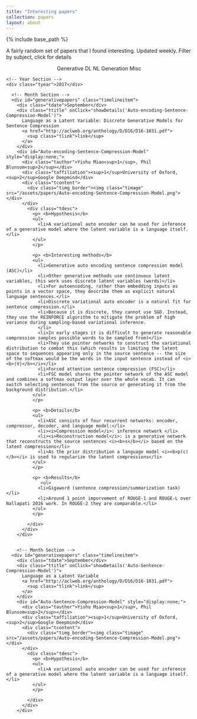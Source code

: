 ```yaml
---
title: "Interesting papers"
collection: papers
layout: about
---
```


<head>
  {% include base_path %}
  <link href="{{ base_path }}/assets/css/static/bootstrap.min.css" rel="stylesheet" media="screen">
  <link href="{{ base_path }}/assets/css/static/style.css" rel="stylesheet">
  <link href="{{ base_path }}/assets/css/static/css" rel="stylesheet" type="text/css">
  <style type="text/css"></style>
</head>


<script>
  (function(i,s,o,g,r,a,m){i['GoogleAnalyticsObject']=r;i[r]=i[r]||function(){
  (i[r].q=i[r].q||[]).push(arguments)},i[r].l=1*new Date();a=s.createElement(o),
  m=s.getElementsByTagName(o)[0];a.async=1;a.src=g;m.parentNode.insertBefore(a,m)
  })(window,document,'script','https://www.google-analytics.com/analytics.js','ga');

  ga('create', 'UA-86322230-1', 'auto');
  ga('send', 'pageview');
</script>

<body onload="start()">
<p>A fairly random set of papers that I found interesting. Updated weekly. Filter by subject, click for details</p>

<center>
  <div class="showmore" id="showgenerativepapers" style="display:inline-block;">Generative DL</div>
  <div class="showmore" id="shownlgpapers" style="display:inline-block;">NL Generation</div>
  <div class="showmore" id="showmiscpapers" style="display:inline-block;">Misc</div>
  <!-- <div class="showmore" id="showneuropapers" style="display:inline-block;">Neuroscience</div> -->
	<!-- <div class="showmore" id="showpredictivepapers" style="display:inline-block;">Predictive DL</div> -->
  <!-- <div class="showmore" id="showalgpapers" style="display:inline-block;">Algorithmic DL</div> -->
  <!-- <div class="showmore" id="showtheorypapers" style="display:inline-block;">DL Theory</div> -->
</center>

<div class="container">
  <div id="timeline">
    
    <!-- Year Section -->
    <div class="tyear">2017</div>

      <!-- Month Section -->
      <div id="generativepapers" class="timelineitem">
        <div class="tdate">September</div>
        <div class="ttitle" onClick="showDetails('Auto-encoding-Sentence-Compression-Model')">
          Language as a Latent Variable: Discrete Generative Models for Sentence Compression
          <a href="http://aclweb.org/anthology/D/D16/D16-1031.pdf">
            <sup class="tlink">link</sup>
          </a>
        </div>
        <div id="Auto-encoding-Sentence-Compression-Model" style="display:none;">
          <div class="tauthor">Yishu Miao<sup>1</sup>, Phil Blunsom<sup>2</sup></div>
          <div class="taffiliation"><sup>1</sup>University of Oxford, <sup>2</sup>Google Deepmind</div>
          <div class="tcontent">
            <div class="timg_border"><img class="timage" src="/assets/papers/Auto-encoding-Sentence-Compression-Model.png"></div>
          </div>
            <div class="tdesc">
              <p> <b>Hypothesis</b>
              <ul> 
                <li>A variational auto encoder can be used for inference of a generative model where the latent variable is a language itself.</li>
              </ul>
              </p>

              <p> <b>Interesting methods</b>
              <ul> 
                <li>Generative auto encoding sentence compression model (ASC)</li>
                <li>Other generative methods use continuous latent variables, this work uses discrete latent variables (words)</li>
                <li>For autoencoding, rather than embedding inputs as points in a vector space, they describe them as explicit natural language sentences.</li>
                <li>Discrete variational auto encoder is a natural fit for sentence compression.</li>
                <li>Because it is discrete, they cannot use SGD. Instead, they use the REINFORCE algorithm to mitigate the problem of high variance during sampling-based variational inference.
                </li>
                <li>In early stages it is difficult to generate reasonable compression samples possible words to be sampled from)</li>
                <li>They use pointer networks to construct the variational distribution to combat this (which results in limiting the latent space to sequences appearing only in the source sentence -- the size of the softmax would be the words in the input sentence instead of <i><b>|V|</b></i></li>
                <li>Forced attention sentence compression (FSC)</li>
                <li>FSC model shares the pointer network of the ASC model and combines a softmax output layer over the whole vocab. It can switch selecting sentences from the source or generating it from the background distribution.</li>
              </ul>
              </p>

              <p> <b>Details</b>
              <ul> 
                <li>ASC consists of four recurrent networks: encoder, compressor, decoder, and language model:</li>
                <li><i>Compression model</i>: inference network </li>
                <li><i>Reconstruction model</i>: is a generative network that reconstructs the source sentences <i><b>s</b></i> based on the latent compressions</li>
                <li>As the prior distribution a language model <i><b>p(c)</b></i> is used to regularize the latent compressions</li>
              </ul>
              </p>

              <p> <b>Results</b>
                 <ul> 
                <li>Gigaword (sentence compression/summarization task)</li>
                <li>Around 1 point imporvement of ROUGE-1 and ROUGE-L over Nallapati 2016 work. In ROUGE-2 they are comparable.</li>
              </ul>
              </p>

            </div>
          </div>
        </div>


        <!-- Month Section -->
      <div id="generativepapers" class="timelineitem">
        <div class="tdate">September</div>
        <div class="ttitle" onClick="showDetails('Auto-Sentence-Compression-Model')">
          Language as a Latent Variable
          <a href="http://aclweb.org/anthology/D/D16/D16-1031.pdf">
            <sup class="tlink">link</sup>
          </a>
        </div>
        <div id="Auto-Sentence-Compression-Model" style="display:none;">
          <div class="tauthor">Yishu Miao<sup>1</sup>, Phil Blunsom<sup>2</sup></div>
          <div class="taffiliation"><sup>1</sup>University of Oxford, <sup>2</sup>Google Deepmind</div>
          <div class="tcontent">
            <div class="timg_border"><img class="timage" src="/assets/papers/Auto-encoding-Sentence-Compression-Model.png"></div>
          </div>
            <div class="tdesc">
              <p> <b>Hypothesis</b>
              <ul> 
                <li>A variational auto encoder can be used for inference of a generative model where the latent variable is a language itself.</li>
              </ul>
              </p>

            </div>
          </div>
        </div>


  </div>



<script>
function start() {
	var show_nlg_papers = true;
  $("#shownlgpapers").click(function() {
    if(!show_nlg_papers) {
      $('[id=nlgpapers]').each(function() {
      	$('[id=nlgpapers]').slideDown('fast', function() {
      		$("#shownlgpapers").css('border', '2px solid #777');
      	})
      });
      show_nlg_papers = true;
    } else {
      $('[id=nlgpapers]').each(function() {
      	$('[id=nlgpapers]').slideUp('fast', function() {
      		$("#shownlgpapers").css('border', '2px solid #CCC');
      	})
      });
      show_nlg_papers = false;
    }
  });

    var show_neuro_papers = true;
  $("#showneuropapers").click(function() {
    if(!show_neuro_papers) {
      $('[id=neuropapers]').each(function() {
        $('[id=neuropapers]').slideDown('fast', function() {
          $("#showneuropapers").css('border', '2px solid #777');
        })
      });
      show_neuro_papers = true;
    } else {
      $('[id=neuropapers]').each(function() {
        $('[id=neuropapers]').slideUp('fast', function() {
          $("#showneuropapers").css('border', '2px solid #CCC');
        })
      });
      show_neuro_papers = false;
    }
  });

    var show_misc_papers = true;
  $("#showmiscpapers").click(function() {
    if(!show_misc_papers) {
      $('[id=miscpapers]').each(function() {
        $('[id=miscpapers]').slideDown('fast', function() {
          $("#showmiscpapers").css('border', '2px solid #777');
        })
      });
      show_misc_papers = true;
    } else {
      $('[id=miscpapers]').each(function() {
        $('[id=miscpapers]').slideUp('fast', function() {
          $("#showmiscpapers").css('border', '2px solid #CCC');
        })
      });
      show_misc_papers = false;
    }
  });

  	var show_generative_papers = true;
  $("#showgenerativepapers").click(function() {
    if(!show_generative_papers) {
      $('[id=generativepapers]').each(function() {
      	$('[id=generativepapers]').slideDown('fast', function() {
      		$("#showgenerativepapers").css('border', '2px solid #777');
      	})
      });
      show_generative_papers = true;
    } else {
      $('[id=generativepapers]').each(function() {
      	$('[id=generativepapers]').slideUp('fast', function() {
      		$("#showgenerativepapers").css('border', '2px solid #CCC');
      	})
      });
      show_generative_papers = false;
    }
  });


}

</script>

<script type="text/javascript">
function showDetails(name) {
    $('#' + name).toggle(); 
}

// $(function(){
//   $('#ttitle').click(function(){
//      $('#xor_details').toggle(); 
//   });
// });
</script>